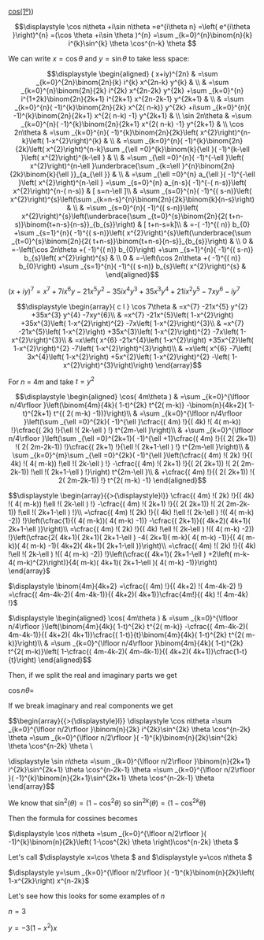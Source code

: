 [cos(1º)](https://www.youtube.com/watch?v=KG7MyVhhZ9k&ab_channel=FlammableMaths))


$$\displaystyle \cos n\theta +i\sin n\theta =e^{i\theta n} =\left( e^{i\theta }\right)^{n} =(\cos \theta +i\sin \theta )^{n} =\sum _{k=0}^{n}\binom{n}{k} i^{k}\sin^{k} \theta \cos^{n-k} \theta $$

We can write $\displaystyle x=\cos \theta$ and $\displaystyle y=\sin \theta$ to take less space: 



$$\displaystyle \begin{aligned}
( x+iy)^{2n} & =\sum _{k=0}^{2n}\binom{2n}{k} i^{k} x^{2n-k} y^{k} & \\
 & =\sum _{k=0}^{n}\binom{2n}{2k} i^{2k} x^{2n-2k} y^{2k} +\sum _{k=0}^{n} i^{1+2k}\binom{2n}{2k+1} i^{2k+1} x^{2n-2k-1} y^{2k+1} & \\
 & =\sum _{k=0}^{n}( -1)^{k}\binom{2n}{2k} x^{2( n-k)} y^{2k} +i\sum _{k=0}^{n}( -1)^{k}\binom{2n}{2k+1} x^{2( n-k) -1} y^{2k+1} & \\
\sin 2n\theta  & =\sum _{k=0}^{n}( -1)^{k}\binom{2n}{2k+1} x^{2( n-k) -1} y^{2k+1} & \\
\cos 2n\theta  & =\sum _{k=0}^{n}( -1)^{k}\binom{2n}{2k}\left( x^{2}\right)^{n-k}\left( 1-x^{2}\right)^{k} & \\
 & =\sum _{k=0}^{n}( -1)^{k}\binom{2n}{2k}\left( x^{2}\right)^{n-k}\sum _{\ell =0}^{k}\binom{k}{\ell }( -1)^{k-\ell }\left( x^{2}\right)^{k-\ell } & \\
 & =\sum _{\ell =0}^{n}( -1)^{-\ell }\left( x^{2}\right)^{n-\ell }\underbrace{\sum _{k=\ell }^{n}\binom{2n}{2k}\binom{k}{\ell }}_{a_{\ell }} & \\
 & =\sum _{\ell =0}^{n} a_{\ell }( -1)^{-\ell }\left( x^{2}\right)^{n-\ell } =\sum _{s=0}^{n} a_{n-s}( -1)^{-( n-s)}\left( x^{2}\right)^{n-( n-s)} & [ s=n-\ell ]\\
 & =\sum _{s=0}^{n}( -1)^{( s-n)}\left( x^{2}\right)^{s}\left(\sum _{k=n-s}^{n}\binom{2n}{2k}\binom{k}{n-s}\right) & \\
 & =\sum _{s=0}^{n}( -1)^{( s-n)}\left( x^{2}\right)^{s}\left(\underbrace{\sum _{t=0}^{s}\binom{2n}{2( t+n-s)}\binom{t+n-s}{n-s}}_{b_{s}}\right) & [ t+n-s=k]\\
 & =-( -1)^{( n)} b_{0} +\sum _{s=1}^{n}( -1)^{( s-n)}\left( x^{2}\right)^{s}\left(\underbrace{\sum _{t=0}^{s}\binom{2n}{2( t+n-s)}\binom{t+n-s}{n-s}}_{b_{s}}\right) & \\
0 & =-\left(\cos 2n\theta +( -1)^{( n)} b_{0}\right) +\sum _{s=1}^{n}( -1)^{( s-n)} b_{s}\left( x^{2}\right)^{s} & \\
0 & =-\left(\cos 2n\theta +( -1)^{( n)} b_{0}\right) +\sum _{s=1}^{n}( -1)^{( s-n)} b_{s}\left( x^{2}\right)^{s} & 
\end{aligned}$$




$\displaystyle ( x+iy)^{7} =x^{7} +7ix^{6} y-21x^{5} y^{2} -35ix^{4} y^{3} +35x^{3} y^{4} +21ix^{2} y^{5} -7xy^{6} -iy^{7}$

$$\displaystyle \begin{array}{ c l }
\cos 7\theta  & =x^{7} -21x^{5} y^{2} +35x^{3} y^{4} -7xy^{6}\\
 & =x^{7} -21x^{5}\left( 1-x^{2}\right) +35x^{3}\left( 1-x^{2}\right)^{2} -7x\left( 1-x^{2}\right)^{3}\\
 & =x^{7} -21x^{5}\left( 1-x^{2}\right) +35x^{3}\left( 1-x^{2}\right)^{2} -7x\left( 1-x^{2}\right)^{3}\\
 & =x\left( x^{6} -21x^{4}\left( 1-x^{2}\right) +35x^{2}\left( 1-x^{2}\right)^{2} -7\left( 1-x^{2}\right)^{3}\right)\\
 & =x\left( x^{6} -7\left( 3x^{4}\left( 1-x^{2}\right) +5x^{2}\left( 1-x^{2}\right)^{2} -\left( 1-x^{2}\right)^{3}\right)\right)
\end{array}$$

For $\displaystyle n\ =\ 4m$ and take $\displaystyle t=y^{2}$

$$\displaystyle \begin{aligned}
\cos( 4m\theta ) & =\sum _{k=0}^{\lfloor n/4\rfloor }\left(\binom{4m}{4k}( 1-t)^{2k} t^{2( m-k)} -\binom{n}{4k+2}( 1-t)^{2k+1} t^{( 2( m-k) -1))}\right)\\
 & =\sum _{k=0}^{\lfloor n/4\rfloor }\left(\sum _{\ell =0}^{2k}( -1)^{\ell }\cfrac{( 4m) !}{( 4k) !( 4( m-k)) !}\cfrac{( 2k) !}{\ell !( 2k-\ell ) !} t^{2m-\ell }\right)\\
 & +\sum _{k=0}^{\lfloor n/4\rfloor }\left(\sum _{\ell =0}^{2k+1}( -1)^{\ell +1}\cfrac{( 4m) !}{( 2( 2k+1)) !( 2( 2m-2k-1)) !}\cfrac{( 2k+1) !}{\ell !( 2k+1-\ell ) !} t^{2m-\ell }\right)\\
 & \sum _{k=0}^{m}\sum _{\ell =0}^{2k}( -1)^{\ell }\left(\cfrac{( 4m) !( 2k) !}{( 4k) !( 4( m-k)) !\ell !( 2k-\ell ) !} -\cfrac{( 4m) !( 2k+1) !}{( 2( 2k+1)) !( 2( 2m-2k-1)) !\ell !( 2k+1-\ell ) !}\right) t^{2m-\ell }\\
 & +\cfrac{( 4m) !}{( 2( 2k+1)) !( 2( 2m-2k-1)) !} t^{2( m-k) -1}
\end{aligned}$$



$$\displaystyle  \begin{array}{{>{\displaystyle}l}}
\cfrac{( 4m) !( 2k) !}{( 4k) !( 4( m-k)) !\ell !( 2k-\ell ) !} -\cfrac{( 4m) !( 2k+1) !}{( 2( 2k+1)) !( 2( 2m-2k-1)) !\ell !( 2k+1-\ell ) !}\\
=\cfrac{( 4m) !( 2k) !}{( 4k) !\ell !( 2k-\ell ) !(( 4( m-k) -2)) !}\left(\cfrac{1}{( 4( m-k))( 4( m-k) -1)} -\cfrac{( 2k+1)}{( 4k+2)( 4k+1)( 2k+1-\ell )}\right)\\
=\cfrac{( 4m) !( 2k) !}{( 4k) !\ell !( 2k-\ell ) !(( 4( m-k) -2)) !}\left(\cfrac{2( 4k+1)( 2k+1)( 2k+1-\ell ) -4( 2k+1)( m-k)( 4( m-k) -1)}{( 4( m-k))( 4( m-k) -1)( 4k+2)( 4k+1)( 2k+1-\ell )}\right)\\
=\cfrac{( 4m) !( 2k) !}{( 4k) !\ell !( 2k-\ell ) !(( 4( m-k) -2)) !}\left(\cfrac{( 4k+1)( 2k+1-\ell ) +2\left( m-k-4( m-k)^{2}\right)}{4( m-k)( 4k+1)( 2k+1-\ell )( 4( m-k) -1)}\right)
\end{array}$



$\displaystyle \binom{4m}{4k+2} =\cfrac{( 4m) !}{( 4k+2) !( 4m-4k-2) !} =\cfrac{( 4m-4k-2)( 4m-4k-1)}{( 4k+2)( 4k+1)}\cfrac{4m!}{( 4k) !( 4m-4k) !}$

$\displaystyle \begin{aligned}
\cos( 4m\theta ) & =\sum _{k=0}^{\lfloor n/4\rfloor }\left(\binom{4m}{4k}( 1-t)^{2k} t^{2( m-k)} -\cfrac{( 4m-4k-2)( 4m-4k-1)}{( 4k+2)( 4k+1)}\cfrac{( 1-t)}{t}\binom{4m}{4k}( 1-t)^{2k} t^{2( m-k)}\right)\\
 & =\sum _{k=0}^{\lfloor n/4\rfloor }\binom{4m}{4k}( 1-t)^{2k} t^{2( m-k)}\left( 1-\cfrac{( 4m-4k-2)( 4m-4k-1)}{( 4k+2)( 4k+1)}\cfrac{1-t}{t}\right)
\end{aligned}$$

Then, if we split the real and imaginary parts we get

$\displaystyle \cos n\theta =$



If we break imaginary and real components we get



$$\begin{array}{{>{\displaystyle}l}}
\displaystyle  \cos n\theta =\sum _{k=0}^{\lfloor n/2\rfloor }\binom{n}{2k} i^{2k}\sin^{2k} \theta \cos^{n-2k} \theta =\sum _{k=0}^{\lfloor n/2\rfloor }( -1)^{k}\binom{n}{2k}\sin^{2k} \theta \cos^{n-2k} \theta \\

\displaystyle  \sin n\theta =\sum _{k=0}^{\lfloor n/2\rfloor }\binom{n}{2k+1} i^{2k}\sin^{2k+1} \theta \cos^{n-2k-1} \theta =\sum _{k=0}^{\lfloor n/2\rfloor }( -1)^{k}\binom{n}{2k+1}\sin^{2k+1} \theta \cos^{n-2k-1} \theta 
\end{array}$$



We know that $\displaystyle \sin^{2}( \theta ) =\left( 1-\cos^{2} \theta \right)$ so $\displaystyle \sin^{2k}( \theta ) =\left( 1-\cos^{2k} \theta \right)$

Then the formula for cossines becomes

$\displaystyle \cos n\theta =\sum _{k=0}^{\lfloor n/2\rfloor }( -1)^{k}\binom{n}{2k}\left( 1-\cos^{2k} \theta \right)\cos^{n-2k} \theta $

Let's call $\displaystyle x=\cos \theta $ and $\displaystyle y=\cos n\theta $

$\displaystyle y=\sum _{k=0}^{\lfloor n/2\rfloor }( -1)^{k}\binom{n}{2k}\left( 1-x^{2k}\right) x^{n-2k}$

Let's see how this looks for some examples of $\displaystyle n$

$\displaystyle n=3$

$\displaystyle y=-3\left( 1-x^{2}\right) x$